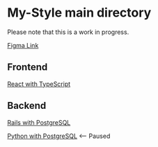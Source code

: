 # My-Style main directory 

Please note that this is a work in progress.

[Figma Link](https://www.figma.com/file/nww1OX1crsE7EM0XWsWXJp/Clothing-App?node-id=0%3A1)

## Frontend

[React with TypeScript](https://github.com/wley3337/my-style-react-ts)


## Backend

[Rails with PostgreSQL](https://github.com/wley3337/my-style-rails)

[Python with PostgreSQL](https://github.com/wley3337/my-style-python) <-- Paused


